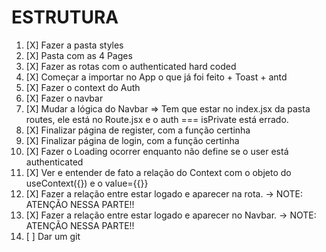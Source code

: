 # ESTRUTURA

1. [X] Fazer a pasta styles
2. [X] Pasta com as 4 Pages
3. [X] Fazer as rotas com o authenticated hard coded
4. [X] Começar a importar no App o que já foi feito + Toast + antd
4. [X] Fazer o context do Auth
5. [X] Fazer o navbar
6. [X] Mudar a lógica do Navbar => Tem que estar no index.jsx da pasta routes, ele está no Route.jsx e o auth === isPrivate está errado.
7. [X] Finalizar página de register, com a função certinha
8. [X] Finalizar página de login, com a função certinha
9. [X] Fazer o Loading ocorrer enquanto não define se o user está authenticated
10. [X] Ver e entender de fato a relação do Context com o objeto do useContext({}) e o value={{}}
11. [X] Fazer a relação entre estar logado e aparecer na rota. -> NOTE: ATENÇÃO NESSA PARTE!!
12. [X] Fazer a relação entre estar logado e aparecer no Navbar. -> NOTE: ATENÇÃO NESSA PARTE!!
13. [ ] Dar um git